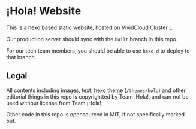 # ¡Hola! Website

This is a hexo based static website, hosted on VividCloud Cluster L.

Our production server should sync with the `built` branch in this repo.

For our tech team members, you should be able to use `hexo d` to deploy to that branch.

## Legal

All contents including images, text, hexo theme (`/themes/hola`) and other editorial things in this repo is copyrightted by Team ¡Hola!, and can not be used without license from Team ¡Hola!.

Other code in this repo is opensourced in MIT, if not specifically marked out.